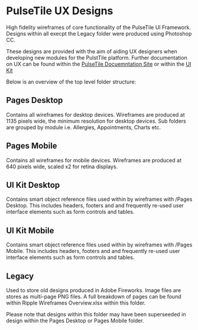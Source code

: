 # PulseTile UX Designs

High fidelity wireframes of core functionality of the PulseTile UI Framework. Designs within all execpt the Legacy folder were produced using Photoshop CC. 

These designs are provided with the aim of aiding UX designers when developing new modules for the PulstTile platform. Further documentation on UX can be found within the [PulseTile Docuemntation Site](http://docs.pulsetile.com/index.html) or within the [UI Kit](http://showcase2.ripple.foundation/ui-kit.html)

Below is an overview of the top level folder structure:

## Pages Desktop

Contains all wireframes for desktop devices. Wireframes are produced at 1135 pixels wide, the minimum resolution for desktop devices. Sub folders are grouped by module i.e. Allergies, Appointments, Charts etc.

## Pages Mobile

Contains all wireframes for mobile devices. Wireframes are produced at 640 pixels wide, scaled x2 for retina displays.

## UI Kit Desktop

Contains smart object reference files used within by wireframes with /Pages Desktop. This includes headers, footers and and frequently re-used user interface elements such as form controls and tables.

## UI Kit Mobile

Contains smart object reference files used within by wireframes with /Pages Mobile. This includes headers, footers and and frequently re-used user interface elements such as form controls and tables.

## Legacy

Used to store old designs produced in Adobe Fireworks. Image files are stores as multi-page PNG files. A full breakdown of pages can be found within Ripple Wireframes Overview.xlsx within this folder.

Please note that designs within this folder may have been superseeded in design within the Pages Desktop or Pages Mobile folder.
